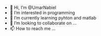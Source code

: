 - 👋 Hi, I’m @UmarNabiel
- 👀 I’m interested in programming
- 🌱 I’m currently learning pyhton and matlab 
- 💞️ I’m looking to collaborate on ...
- 📫 How to reach me ...

<!---
UmarNabiel/UmarNabiel is a ✨ special ✨ repository because its `README.md` (this file) appears on your GitHub profile.
You can click the Preview link to take a look at your changes.
--->
